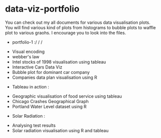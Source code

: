 # data-viz-portfolio
You can check out my all documents for various data visualisation plots. You will find various kind of plots from histograms to bubble plots to waffle plot to various graohs. I encourage you to look into the files.


* portfolio-1 :/
/
/
- Visual encoding
- webber's law
- Intel stocks of 1998 visualisation using tableau 
- Interactive Cars Data Viz
- Bubble plot for dominant car company
- Companies data plan visualisation using R


* Tableau in action :
- Geographic visualisation of food service using tableau
- Chicago Crashes Geographical Graph
- Portland Water Level dataset using R

* Solar Radiation :
- Analysing test results
- Solar radiation visualisation using R and tableau
